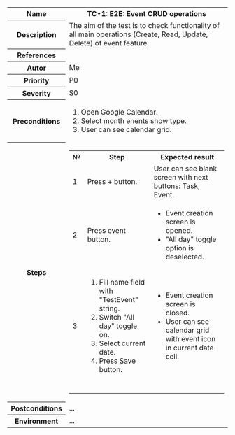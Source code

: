 <table>
  <tr>
    <th>Name</th><th>TC-1: E2E: Event CRUD operations</th>
  </tr>
  <tr>
    <th>Description</th>
    <td>The aim of the test is to check functionality of all main operations (Create, Read, Update, Delete) of event feature.</td>
  </tr>
  <tr>
    <th>References</th>
    <td></td>
  </tr>
  <tr>
    <th>Autor</th>
    <td>Me</td>
  </tr>
  <tr>
    <th>Priority</th>
    <td>P0</td>
  </tr>
  <tr>
    <th>Severity</th>
    <td>S0</td>
  </tr>
  <tr>
    <th>Preconditions</th>
    <td>
      <ol>
        <li>Open Google Calendar.</li>
        <li>Select month enents show type.</li>
        <li>User can see calendar grid.</li>
      </ol>
    </td>
  </tr>
  <tr>
    <th>Steps</th>
    <td>
      <table>
        <tr>
          <th>№</th>
          <th>Step</th>
          <th>Expected result</th>
        </tr>
        <tr>
          <td>1</td>
          <td>Press + button.</td>
          <td>User can see blank screen with next buttons: Task, Event.</td>
        </tr>
        <tr>
          <td>2</td>
          <td>Press event button.</td>
          <td>
            <ul>
              <li>Event creation screen is opened.</li>
              <li>"All day" toggle option is deselected.</li>
            </ul>
          </td>
        </tr>
        <tr>
          <td>3</td>
          <td>
            <ol>
              <li>Fill name field with "TestEvent" string.</li>
              <li>Switch "All day" toggle on.</li>
              <li>Select current date.</li>
              <li>Press Save button.</li>
            </ol>
          </td>
          <td>
            <ul>
              <li>Event creation screen is closed.</li>
              <li>User can see calendar grid with event icon in current date cell.</li>
            </ul>
          </td>
        </tr>
        <tr>
          <td></td>
          <td></td>
          <td></td>
        </tr>
        <tr>
          <td></td>
          <td></td>
          <td></td>
        </tr>
        <tr>
          <td></td>
          <td></td>
          <td></td>
        </tr>
        <tr>
          <td></td>
          <td></td>
          <td></td>
        </tr>
      </table>
    </td>
  </tr>
  <tr>
    <th>Postconditions</th>
    <td>...</td>
  </tr>
  <tr>
    <th>Environment</th>
    <td>...</td>
  </tr>
</table>
